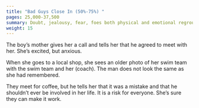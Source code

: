 ```yaml
---
title: "Bad Guys Close In (50%-75%) "
pages: 25,000-37,500
summary: Doubt, jealousy, fear, foes both physical and emotional regroup to defeat the main character’s goal, and the main character’s “great”/“awful” situation disintegrates.
weight: 15
---
```

The boy’s mother gives her a call and tells her that he agreed to meet with her.
She’s excited, but anxious. 

When she goes to a local shop, she sees an older photo of her swim team with the swim team and her (coach). The man does not look the same as she had remembered.

They meet for coffee, but he tells her that it was a mistake and that he shouldn’t ever be involved in her life. It is a risk for everyone. She’s sure they can make it work.

